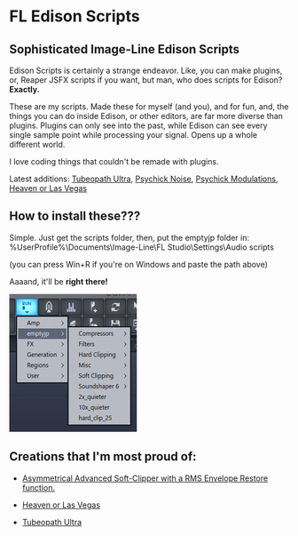 # FL Edison Scripts
## Sophisticated Image-Line Edison Scripts
Edison Scripts is certainly a strange endeavor. Like, you can make plugins, or, Reaper JSFX scripts if you want, but man, who does scripts for Edison? **Exactly.**

These are my scripts. Made these for myself (and you), and for fun, and, the things you can do inside Edison, or other editors, are far more diverse than plugins. Plugins can only see into the past, while Edison can see every single sample point while processing your signal. Opens up a whole different world.

I love coding things that couldn't be remade with plugins.

Latest additions: [Tubeopath Ultra](/scripts/emptyjp/Saturation/Tubeopath%20Ultra.pyscript), [Psychick Noise](/scripts/emptyjp/Misc/Psychick%20Noise.pyscript), [Psychick Modulations](/scripts/emptyjp/Misc/Psychick%20Modulations.pyscript), [Heaven or Las Vegas](/scripts/emptyjp/Misc/Heaven%20Or%20Las%20Vegas.pyscript)
## How to install these???

Simple. Just get the scripts folder, then, put the emptyjp folder in:
\%UserProfile%\Documents\Image-Line\FL Studio\Settings\Audio scripts

(you can press Win+R if you're on Windows and paste the path above)

Aaaand, it'll be **right there!**

![Love](/img/itshere.png?raw=true "Your lovely scripts")

## Creations that I'm most proud of:

* [Asymmetrical Advanced Soft-Clipper with a RMS Envelope Restore function.](/scripts/emptyjp/Soft%20Clipping/Asym%20Advanced%20Soft%20Clipper.pyscript)

* [Heaven or Las Vegas](/scripts/emptyjp/Misc/Heaven%20Or%20Las%20Vegas.pyscript)

* [Tubeopath Ultra](/scripts/emptyjp/Saturation/Tubeopath%20Ultra.pyscript)
